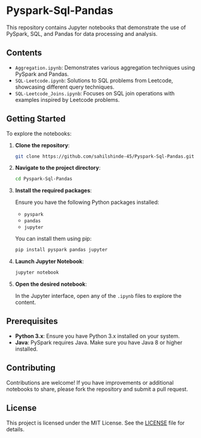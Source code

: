 # Pyspark-Sql-Pandas

This repository contains Jupyter notebooks that demonstrate the use of PySpark, SQL, and Pandas for data processing and analysis.

## Contents

- `Aggregation.ipynb`: Demonstrates various aggregation techniques using PySpark and Pandas.
- `SQL-Leetcode.ipynb`: Solutions to SQL problems from Leetcode, showcasing different query techniques.
- `SQL-Leetcode_Joins.ipynb`: Focuses on SQL join operations with examples inspired by Leetcode problems.

## Getting Started

To explore the notebooks:

1. **Clone the repository**:

   ```bash
   git clone https://github.com/sahilshinde-45/Pyspark-Sql-Pandas.git
   ```

2. **Navigate to the project directory**:

   ```bash
   cd Pyspark-Sql-Pandas
   ```

3. **Install the required packages**:

   Ensure you have the following Python packages installed:

   - `pyspark`
   - `pandas`
   - `jupyter`

   You can install them using pip:

   ```bash
   pip install pyspark pandas jupyter
   ```

4. **Launch Jupyter Notebook**:

   ```bash
   jupyter notebook
   ```

5. **Open the desired notebook**:

   In the Jupyter interface, open any of the `.ipynb` files to explore the content.

## Prerequisites

- **Python 3.x**: Ensure you have Python 3.x installed on your system.
- **Java**: PySpark requires Java. Make sure you have Java 8 or higher installed.

## Contributing

Contributions are welcome! If you have improvements or additional notebooks to share, please fork the repository and submit a pull request.

## License

This project is licensed under the MIT License. See the [LICENSE](LICENSE) file for details.


